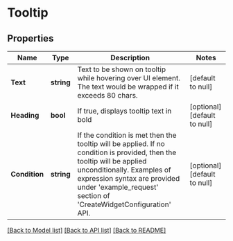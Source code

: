 # Tooltip

## Properties
Name | Type | Description | Notes
------------ | ------------- | ------------- | -------------
**Text** | **string** | Text to be shown on tooltip while hovering over UI element. The text would be wrapped if it exceeds 80 chars. | [default to null]
**Heading** | **bool** | If true, displays tooltip text in bold | [optional] [default to null]
**Condition** | **string** | If the condition is met then the tooltip will be applied. If no condition is provided, then the tooltip will be applied unconditionally. Examples of expression syntax are provided under &#x27;example_request&#x27; section of &#x27;CreateWidgetConfiguration&#x27; API. | [optional] [default to null]

[[Back to Model list]](../README.md#documentation-for-models) [[Back to API list]](../README.md#documentation-for-api-endpoints) [[Back to README]](../README.md)

